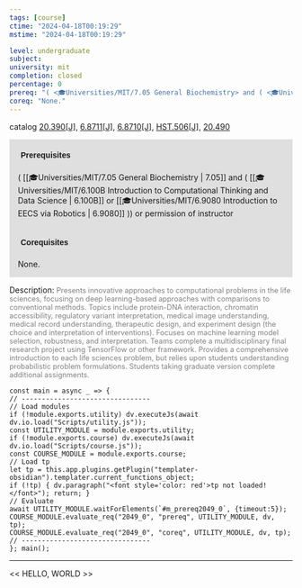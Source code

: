 ```yaml
---
tags: [course]
ctime: "2024-04-18T00:19:29"
mstime: "2024-04-18T00:19:29"

level: undergraduate
subject: 
university: mit
completion: closed
percentage: 0
prereq: "( <🎓Universities/MIT/7.05 General Biochemistry> and ( <🎓Universities/MIT/6.100B Introduction to Computational Thinking and Data Science> or <🎓Universities/MIT/6.9080 Introduction to EECS via Robotics> )) or permission of instructor"
coreq: "None."
---
```


catalog [20.390[J]](http://student.mit.edu/catalog/m20a.html#20.390), [6.8711[J]](http://student.mit.edu/catalog/m6d.html#6.8711), [6.8710[J]](http://student.mit.edu/catalog/m6d.html#6.8710), [HST.506[J]](http://student.mit.edu/catalog/mHSTa.html#HST.506), [20.490](http://student.mit.edu/catalog/m20a.html#20.490)

<span style="display: block; padding: 15px; background-color: rgb(100, 100, 100, 0.2);"><font id="m_prereq2049_0" style="display: block; font-family: Arial, sans-serif; font-weight: bold; padding: 5px">Prerequisites</font><br><span id="prereq2049_0">( [[🎓Universities/MIT/7.05 General Biochemistry | 7.05]] and ( [[🎓Universities/MIT/6.100B Introduction to Computational Thinking and Data Science | 6.100B]] or [[🎓Universities/MIT/6.9080 Introduction to EECS via Robotics | 6.9080]] )) or permission of instructor</span></span>
<span style="display: block; padding: 15px; background-color: rgb(100, 100, 100, 0.2);"><font id="m_coreq2049_0" style="display: block; font-family: Arial, sans-serif; font-weight: bold; padding: 5px">Corequisites</font><br><span id="coreq2049_0">None.</span></span>

<font style="">Description:</font>
<font style="color: grey; font-size: 0.8rem;">Presents innovative approaches to computational problems in the life sciences, focusing on deep learning-based approaches with comparisons to conventional methods. Topics include protein-DNA interaction, chromatin accessibility, regulatory variant interpretation, medical image understanding, medical record understanding, therapeutic design, and experiment design (the choice and interpretation of interventions). Focuses on machine learning model selection, robustness, and interpretation. Teams complete a multidisciplinary final research project using TensorFlow or other framework. Provides a comprehensive introduction to each life sciences problem, but relies upon students understanding probabilistic problem formulations. Students taking graduate version complete additional assignments.</font>

```dataviewjs
const main = async _ => {
// --------------------------------
// Load modules
if (!module.exports.utility) dv.executeJs(await dv.io.load("Scripts/utility.js"));
const UTILITY_MODULE = module.exports.utility;
if (!module.exports.course) dv.executeJs(await dv.io.load("Scripts/course.js"));
const COURSE_MODULE = module.exports.course;
// Load tp
let tp = this.app.plugins.getPlugin("templater-obsidian").templater.current_functions_object;
if (!tp) { dv.paragraph("<font style='color: red'>tp not loaded!</font>"); return; }
// Evaluate
await UTILITY_MODULE.waitForElements(`#m_prereq2049_0`, {timeout:5});
COURSE_MODULE.evaluate_req("2049_0", "prereq", UTILITY_MODULE, dv, tp);
COURSE_MODULE.evaluate_req("2049_0", "coreq", UTILITY_MODULE, dv, tp);
// --------------------------------
}; main();
```

---

<< HELLO, WORLD >>

